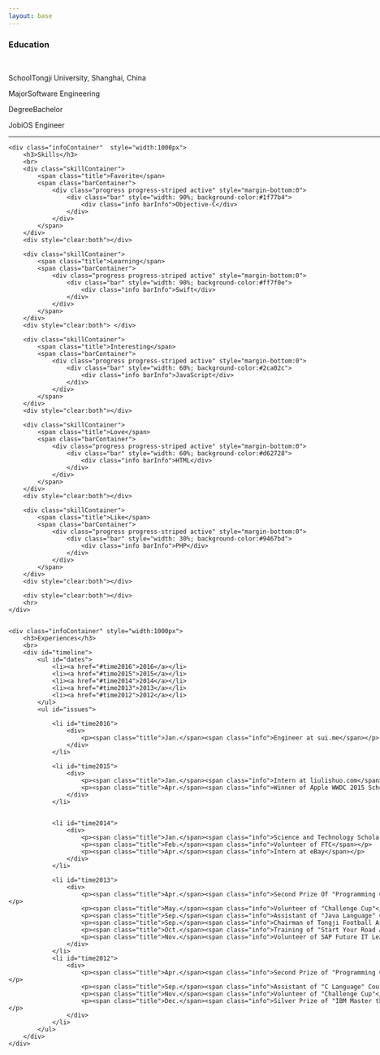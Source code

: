 ```yaml
---
layout: base
---
```


<link rel="stylesheet" href="/css/about.css"  type="text/css" />

<div class="container" style="width:1000px">
	<div class="infoContainer">
		<h3>Education</h3>
		<br>
		<p><span class="title">School</span><span class="info">Tongji University, Shanghai, China</span></p>
		<p><span class="title">Major</span><span class="info">Software Engineering</span></p>
		<p><span class="title">Degree</span><span class="info">Bachelor</span></p>
		<p><span class="title">Job</span><span class="info">iOS Engineer</span></p>
		<hr>
	</div>

	<div class="infoContainer"  style="width:1000px">
		<h3>Skills</h3>
		<br>
		<div class="skillContainer">
			<span class="title">Favorite</span>
			<span class="barContainer">
				<div class="progress progress-striped active" style="margin-bottom:0">
  					<div class="bar" style="width: 90%; background-color:#1f77b4">
  						<div class="info barInfo">Objective-C</div>
  					</div>
  				</div>
			</span>
		</div>	
		<div style="clear:both"></div>

		<div class="skillContainer">
			<span class="title">Learning</span>			
			<span class="barContainer">
				<div class="progress progress-striped active" style="margin-bottom:0">
  					<div class="bar" style="width: 90%; background-color:#ff7f0e">
  						<div class="info barInfo">Swift</div>
  					</div>
				</div>
			</span>
		</div>
		<div style="clear:both"> </div>

		<div class="skillContainer">
			<span class="title">Interesting</span>
			<span class="barContainer">
				<div class="progress progress-striped active" style="margin-bottom:0">
  					<div class="bar" style="width: 60%; background-color:#2ca02c">
						<div class="info barInfo">JavaScript</div>
  					</div>
				</div>
			</span>
		</div>
		<div style="clear:both"></div>

		<div class="skillContainer">
			<span class="title">Love</span>
			<span class="barContainer">
				<div class="progress progress-striped active" style="margin-bottom:0">
  					<div class="bar" style="width: 60%; background-color:#d62728">
						<div class="info barInfo">HTML</div>
  					</div>
				</div>
			</span>
		</div>
		<div style="clear:both"></div>

		<div class="skillContainer">
			<span class="title">Like</span>
			<span class="barContainer">
				<div class="progress progress-striped active" style="margin-bottom:0">
  					<div class="bar" style="width: 30%; background-color:#9467bd">
						<div class="info barInfo">PHP</div>
  					</div>
				</div>
			</span>
		</div>
		<div style="clear:both"></div>

		<div style="clear:both"></div>
		<hr>
	</div>


	<div class="infoContainer" style="width:1000px">
		<h3>Experiences</h3>
		<br>
		<div id="timeline">
			<ul id="dates">
				<li><a href="#time2016">2016</a></li>
        		<li><a href="#time2015">2015</a></li>
				<li><a href="#time2014">2014</a></li>
				<li><a href="#time2013">2013</a></li>
				<li><a href="#time2012">2012</a></li>
			</ul>
			<ul id="issues">
        	
				<li id="time2016">
					<div>
						<p><span class="title">Jan.</span><span class="info">Engineer at sui.me</span></p>
					</div>
				</li>

				<li id="time2015">
					<div>
						<p><span class="title">Jan.</span><span class="info">Intern at liulishuo.com</span></p>
						<p><span class="title">Apr.</span><span class="info">Winner of Apple WWDC 2015 Scholarship</span></p>
					</div>
				</li>

        
				<li id="time2014">
					<div>
						<p><span class="title">Jan.</span><span class="info">Science and Technology Scholarship of Tongji University</span></p>
						<p><span class="title">Feb.</span><span class="info">Volunteer of FTC</span></p>
						<p><span class="title">Apr.</span><span class="info">Intern at eBay</span></p>
					</div>
				</li>
				
				<li id="time2013">
					<div>
						<p><span class="title">Apr.</span><span class="info">Second Prize Of "Programming Contest" in Tongji University</span></p>
						<p><span class="title">May.</span><span class="info">Volunteer of "Challenge Cup"</span></p>
						<p><span class="title">Sep.</span><span class="info">Assistant of "Java Language" Course</span></p>
						<p><span class="title">Sep.</span><span class="info">Chairman of Tongji Football Association</span></p>
						<p><span class="title">Oct.</span><span class="info">Training of "Start Your Road At SAP"</span></p>
						<p><span class="title">Nov.</span><span class="info">Volunteer of SAP Future IT Leader Summit 2013</span></p>
					</div>
				</li>
				<li id="time2012">
					<div>
						<p><span class="title">Apr.</span><span class="info">Second Prize of "Programming Contest" in Tongji University</span></p>
						<p><span class="title">Sep.</span><span class="info">Assistant of "C Language" Course</span></p>
						<p><span class="title">Nov.</span><span class="info">Volunteer of "Challenge Cup"</span></p>
						<p><span class="title">Dec.</span><span class="info">Silver Prize of "IBM Master the Mainframe Contest China"</span></p>
					</div>
				</li>
			</ul>
		</div>
	</div>
</div>

<script src="/js/jquery.timelinr-0.9.54.js"></script>

<script> 
		$(function(){
			$().timelinr({
					arrowKeys: 'true'
			});
		});
</script>

